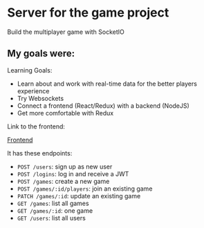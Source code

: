 # Server for the game project

Build the multiplayer game with SocketIO

## My goals were:

Learning Goals:

* Learn about and work with real-time data for the better players experience
* Try Websockets 
* Connect a frontend (React/Redux) with a backend (NodeJS)
* Get more comfortable with Redux

Link to the frontend:

[Frontend](https://github.com/oksmelnik/melody)


It has these endpoints:

* `POST /users`: sign up as new user
* `POST /logins`: log in and receive a JWT
* `POST /games`: create a new game
* `POST /games/:id/players`: join an existing game
* `PATCH /games/:id`: update an existing game
* `GET /games`: list all games
* `GET /games/:id`: one game
* `GET /users`: list all users

